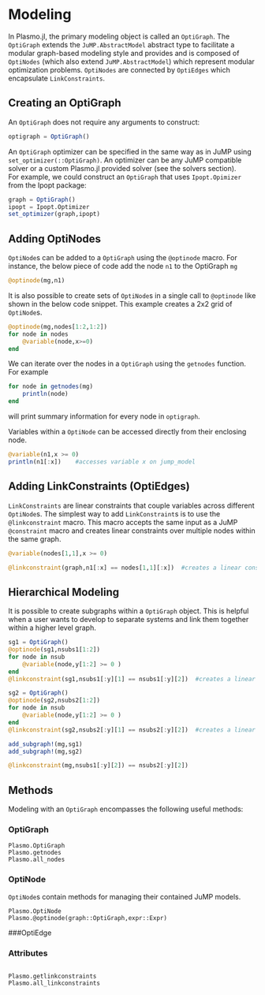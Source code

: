# Modeling
In Plasmo.jl, the primary modeling object is called an `OptiGraph`. The `OptiGraph` extends the `JuMP.AbstractModel` abstract type to facilitate a modular graph-based modeling style
and provides and is composed of `OptiNodes` (which also
extend `JuMP.AbstractModel`) which represent modular optimization problems.
`OptiNodes` are connected by `OptiEdges` which encapsulate `LinkConstraints`.

## Creating an OptiGraph
An `OptiGraph` does not require any arguments to construct:

```julia
optigraph = OptiGraph()
```
An `OptiGraph` optimizer can be specified in the same way as in JuMP using `set_optimizer(::OptiGraph)`.  An optimizer can be any
JuMP compatible solver or a custom Plasmo.jl provided solver (see the solvers section).  
For example, we could construct an `OptiGraph` that uses `Ipopt.Opimizer` from the Ipopt package:

```julia
graph = OptiGraph()
ipopt = Ipopt.Optimizer
set_optimizer(graph,ipopt)
```

## Adding OptiNodes
`OptiNode`s can be added to a `OptiGraph` using the `@optinode` macro.  For instance, the below piece of code add the node `n1` to the OptiGraph `mg`
```julia
@optinode(mg,n1)
```

It is also possible to create sets of `OptiNode`s in a single call to `@optinode` like shown in the below code snippet.
This example creates a 2x2 grid of `OptiNode`s.

```julia
@optinode(mg,nodes[1:2,1:2])
for node in nodes
    @variable(node,x>=0)
end
```
We can iterate over the nodes in a `OptiGraph` using the `getnodes` function.  For example

```julia
for node in getnodes(mg)
    println(node)
end
```
will print summary information for every node in `optigraph`.  


Variables within a `OptiNode` can be accessed directly from their enclosing node.  
```julia
@variable(n1,x >= 0)
println(n1[:x])    #accesses variable x on jump_model
```

## Adding LinkConstraints (OptiEdges)

`LinkConstraints` are linear constraints that couple variables across different `OptiNode`s.  The simplest way to add `LinkConstraint`s
is to use the `@linkconstraint` macro.  This macro accepts the same input as a JuMP `@constraint` macro and creates linear constraints over multiple nodes within the same graph.

```julia
@variable(nodes[1,1],x >= 0)

@linkconstraint(graph,n1[:x] == nodes[1,1][:x])  #creates a linear constraint between nodes n1 and n2
```

## Hierarchical Modeling

It is possible to create subgraphs within a `OptiGraph` object.  This is helpful when a user wants to develop to separate systems and link them together within
a higher level graph.

```julia
sg1 = OptiGraph()
@optinode(sg1,nsubs1[1:2])
for node in nsub
    @variable(node,y[1:2] >= 0 )
end
@linkconstraint(sg1,nsubs1[:y][1] == nsubs1[:y][2])  #creates a linear constraint between nodes n1 and n2

sg2 = OptiGraph()
@optinode(sg2,nsubs2[1:2])
for node in nsub
    @variable(node,y[1:2] >= 0 )
end
@linkconstraint(sg2,nsubs2[:y][1] == nsubs2[:y][2])  #creates a linear constraint between nodes n1 and n2

add_subgraph!(mg,sg1)
add_subgraph!(mg,sg2)

@linkconstraint(mg,nsubs1[:y][2]) == nsubs2[:y][2])
```

## Methods
Modeling with an `OptiGraph` encompasses the following useful methods:

### OptiGraph
```@docs
Plasmo.OptiGraph
Plasmo.getnodes
Plasmo.all_nodes
```
### OptiNode
`OptiNode`s contain methods for managing their contained JuMP models.

```@docs
Plasmo.OptiNode
Plasmo.@optinode(graph::OptiGraph,expr::Expr)
```

###OptiEdge

### Attributes
```@docs

Plasmo.getlinkconstraints
Plasmo.all_linkconstraints
```
